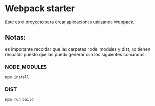 # Webpack starter

Este es el proyecto para crear aplicaciones utilizando Webpack.

## Notas:

es importante recordar que las carpetas node_modules y dist, no tienen respaldo puesto que las puedo generar con los siguientes comandos:

### NODE_MODULES

```
npm install
```
### DIST
```
npm run build
```
